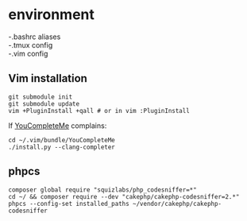 # environment

-.bashrc aliases  
-.tmux config  
-.vim config  

## Vim installation
```
git submodule init
git submodule update
vim +PluginInstall +qall # or in vim :PluginInstall
```

If [YouCompleteMe](https://github.com/Valloric/YouCompleteMe#fedora-linux-x64-installation)
complains:

```
cd ~/.vim/bundle/YouCompleteMe
./install.py --clang-completer
```

## phpcs

```
composer global require "squizlabs/php_codesniffer=*"
cd ~/ && composer require --dev "cakephp/cakephp-codesniffer=2.*"
phpcs --config-set installed_paths ~/vendor/cakephp/cakephp-codesniffer
```

